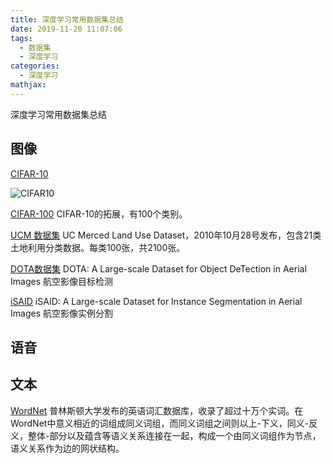 ```yaml
---
title: 深度学习常用数据集总结
date: 2019-11-20 11:07:06
tags:
  - 数据集
  - 深度学习
categories:
  - 深度学习
mathjax:
---
```


深度学习常用数据集总结

## 图像
[CIFAR-10](https://www.cs.toronto.edu/~kriz/cifar.html)

![CIFAR10](https://i.loli.net/2019/12/02/2vNbTFxY5lPynoG.png)

[CIFAR-100](https://www.cs.toronto.edu/~kriz/cifar.html)
CIFAR-10的拓展，有100个类别。

[UCM 数据集](http://weegee.vision.ucmerced.edu/datasets/landuse.html)
UC Merced Land Use Dataset，2010年10月28号发布，包含21类土地利用分类数据。每类100张，共2100张。

[DOTA数据集](https://captain-whu.github.io/DOTA)
DOTA: A Large-scale Dataset for Object DeTection in Aerial Images
航空影像目标检测

[iSAID](https://captain-whu.github.io/iSAID/evaluation.html)
iSAID: A Large-scale Dataset for Instance Segmentation in Aerial Images
航空影像实例分割
## 语音


## 文本
[WordNet](https://wordnet.princeton.edu/download)
普林斯顿大学发布的英语词汇数据库，收录了超过十万个实词。在WordNet中意义相近的词组成同义词组，而同义词组之间则以上-下义，同义-反义，整体-部分以及蕴含等语义关系连接在一起，构成一个由同义词组作为节点，语义关系作为边的网状结构。

